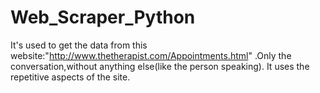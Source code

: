 # Web_Scraper_Python
It's used to get the data from this website:"http://www.thetherapist.com/Appointments.html" .Only the conversation,without anything else(like the person speaking).
It uses the repetitive aspects of the site.

